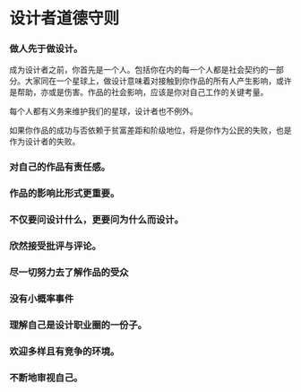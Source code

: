 # 设计者道德守则

### 做人先于做设计。

成为设计者之前，你首先是一个人。包括你在内的每一个人都是社会契约的一部分。大家同在一个星球上，做设计意味着对接触到你作品的所有人产生影响，或许是帮助，亦或是伤害。作品的社会影响，应该是你对自己工作的关键考量。

每个人都有义务来维护我们的星球，设计者也不例外。

如果你作品的成功与否依赖于贫富差距和阶级地位，将是你作为公民的失败，也是作为设计者的失败。

### 对自己的作品有责任感。

### 作品的影响比形式更重要。

### 不仅要问设计什么，更要问为什么而设计。

### 欣然接受批评与评论。

### 尽一切努力去了解作品的受众

### 没有小概率事件

### 理解自己是设计职业圈的一份子。

### 欢迎多样且有竞争的环境。

### 不断地审视自己。